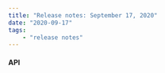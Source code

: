 ```yaml
---
title: "Release notes: September 17, 2020"
date: "2020-09-17"
tags:
    - "release notes"
---
```


#### API
